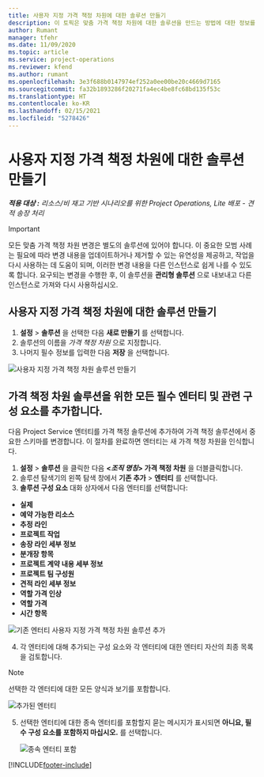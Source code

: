 ```yaml
---
title: 사용자 지정 가격 책정 차원에 대한 솔루션 만들기
description: 이 토픽은 맞춤 가격 책정 차원에 대한 솔루션을 만드는 방법에 대한 정보를 제공합니다.
author: Rumant
manager: tfehr
ms.date: 11/09/2020
ms.topic: article
ms.service: project-operations
ms.reviewer: kfend
ms.author: rumant
ms.openlocfilehash: 3e3f688b0147974ef252a0ee00be20c4669d7165
ms.sourcegitcommit: fa32b1893286f20271fa4ec4be8fc68bd135f53c
ms.translationtype: HT
ms.contentlocale: ko-KR
ms.lasthandoff: 02/15/2021
ms.locfileid: "5278426"
---
```

# <a name="create-a-solution-for-custom-pricing-dimensions"></a>사용자 지정 가격 책정 차원에 대한 솔루션 만들기

 _**적용 대상 :** 리소스/비 재고 기반 시나리오를 위한 Project Operations, Lite 배포 - 견적 송장 처리_ 

>[!IMPORTANT]
>모든 맞춤 가격 책정 차원 변경은 별도의 솔루션에 있어야 합니다. 이 중요한 모범 사례는 필요에 따라 변경 내용을 업데이트하거나 제거할 수 있는 유연성을 제공하고, 작업을 다시 사용하는 데 도움이 되며, 이러한 변경 내용을 다른 인스턴스로 쉽게 나를 수 있도록 합니다. 요구되는 변경을 수행한 후, 이 솔루션을 **관리형 솔루션** 으로 내보내고 다른 인스턴스로 가져와 다시 사용하십시오.

## <a name="create-a-solution-for-custom-pricing-dimensions"></a>사용자 지정 가격 책정 차원에 대한 솔루션 만들기

1.  **설정** > **솔루션** 을 선택한 다음 **새로 만들기** 를 선택합니다.
2.  솔루션의 이름을 *<your organization name> 가격 책정 차원* 으로 지정합니다.
3. 나머지 필수 정보를 입력한 다음 **저장** 을 선택합니다.

  ![사용자 지정 가격 책정 차원 솔루션 만들기](./media/Creation-of-custom-pricing-dimension-solution.png)
 
## <a name="add-all-required-entities-and-related-components-to-the-pricing-dimension-solution"></a>가격 책정 차원 솔루션을 위한 모든 필수 엔터티 및 관련 구성 요소를 추가합니다.

다음 Project Service 엔터티를 가격 책정 솔루션에 추가하여 가격 책정 솔루션에서 중요한 스키마를 변경합니다. 이 절차를 완료하면 엔터티는 새 가격 책정 차원을 인식합니다.

1.  **설정** > **솔루션** 을 클릭한 다음 **<*조직 명칭*> 가격 책정 차원** 을 더블클릭합니다.
2.  솔루션 탐색기의 왼쪽 탐색 창에서 **기존 추가** > **엔터티** 를 선택합니다.
3.  **솔루션 구성 요소** 대화 상자에서 다음 엔터티를 선택합니다:
 
   - **실제**
   - **예약 가능한 리소스**
   - **추정 라인**
   - **프로젝트 작업**
   - **송장 라인 세부 정보**
   - **분개장 항목**
   - **프로젝트 계약 내용 세부 정보**
   - **프로젝트 팀 구성원**
   - **견적 라인 세부 정보**
   - **역할 가격 인상**
   - **역할 가격**
   - **시간 항목**
 
   ![기존 엔터티 사용자 지정 가격 책정 차원 솔루션 추가](./media/Existing-entities-to-PD-solution.png)
 
 4. 각 엔터티에 대해 추가되는 구성 요소와 각 엔터티에 대한 엔터티 자산의 최종 목록을 검토합니다. 

   >[!NOTE]
   > 선택한 각 엔터티에 대한 모든 양식과 보기를 포함합니다.

  ![추가된 엔터티](./media/solution-component-selection.png)


5.  선택한 엔터티에 대한 종속 엔터티를 포함할지 묻는 메시지가 표시되면 **아니요, 필수 구성 요소를 포함하지 마십시오.** 를 선택합니다.

    ![종속 엔터티 포함](./media/Do-not-include-required.png)


[!INCLUDE[footer-include](../includes/footer-banner.md)]